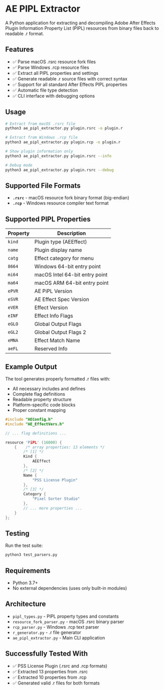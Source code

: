 # AE PIPL Extractor

A Python application for extracting and decompiling Adobe After Effects Plugin Information Property List (PIPL) resources from binary files back to readable .r format.

## Features

- ✅ Parse macOS .rsrc resource fork files
- ✅ Parse Windows .rcp resource files
- ✅ Extract all PIPL properties and settings
- ✅ Generate readable .r source files with correct syntax
- ✅ Support for all standard After Effects PIPL properties
- ✅ Automatic file type detection
- ✅ CLI interface with debugging options

## Usage

```bash
# Extract from macOS .rsrc file
python3 ae_pipl_extractor.py plugin.rsrc -o plugin.r

# Extract from Windows .rcp file
python3 ae_pipl_extractor.py plugin.rcp -o plugin.r

# Show plugin information only
python3 ae_pipl_extractor.py plugin.rsrc --info

# Debug mode
python3 ae_pipl_extractor.py plugin.rsrc --debug
```

## Supported File Formats

- **`.rsrc`** - macOS resource fork binary format (big-endian)
- **`.rcp`** - Windows resource compiler text format

## Supported PIPL Properties

| Property | Description |
|----------|-------------|
| `kind` | Plugin type (AEEffect) |
| `name` | Plugin display name |
| `catg` | Effect category for menu |
| `8664` | Windows 64-bit entry point |
| `mi64` | macOS Intel 64-bit entry point |
| `ma64` | macOS ARM 64-bit entry point |
| `ePVR` | AE PiPL Version |
| `eSVR` | AE Effect Spec Version |
| `eVER` | Effect Version |
| `eINF` | Effect Info Flags |
| `eGLO` | Global Output Flags |
| `eGL2` | Global Output Flags 2 |
| `eMNA` | Effect Match Name |
| `aeFL` | Reserved Info |

## Example Output

The tool generates properly formatted .r files with:

- All necessary includes and defines
- Complete flag definitions
- Readable property structure
- Platform-specific code blocks
- Proper constant mapping

```c
#include "AEConfig.h"
#include "AE_EffectVers.h"

// ... flag definitions ...

resource 'PiPL' (16000) {
    {    /* array properties: 13 elements */
        /* [1] */
        Kind {
            AEEffect
        },
        /* [2] */
        Name {
            "PSS License Plugin"
        },
        /* [3] */
        Category {
            "Pixel Sorter Studio"
        },
        // ... more properties ...
    }
};
```

## Testing

Run the test suite:

```bash
python3 test_parsers.py
```

## Requirements

- Python 3.7+
- No external dependencies (uses only built-in modules)

## Architecture

- `pipl_types.py` - PIPL property types and constants
- `resource_fork_parser.py` - macOS .rsrc binary parser
- `rcp_parser.py` - Windows .rcp text parser
- `r_generator.py` - .r file generator
- `ae_pipl_extractor.py` - Main CLI application

## Successfully Tested With

- ✅ PSS License Plugin (.rsrc and .rcp formats)
- ✅ Extracted 13 properties from .rsrc
- ✅ Extracted 10 properties from .rcp
- ✅ Generated valid .r files for both formats